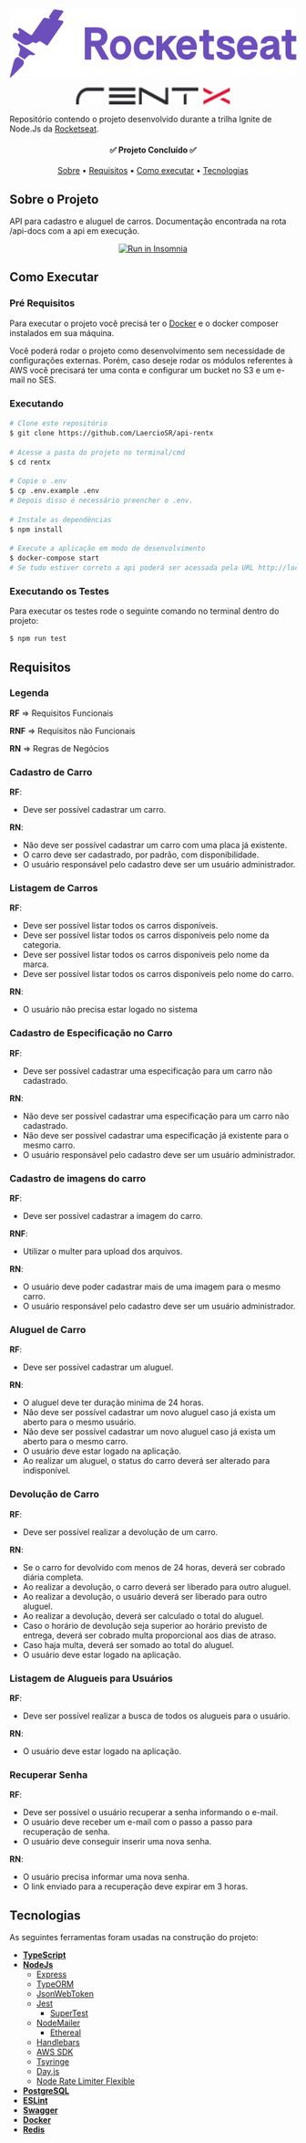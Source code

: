 <p align="center">
  <a href="https://www.rocketseat.com.br/">
    <img src="https://raw.githubusercontent.com/LaercioSR/api-rentx/main/assets/rocketseat-logo.png" height="120" width="auto" alt="Rocketseat Logo" />
  </a>
</p>
<p align="center">
  <img src="https://raw.githubusercontent.com/LaercioSR/api-rentx/main/assets/rentx-logo.png" height="30" width="auto" alt="Rentx Logo"/>
</p>

Repositório contendo o projeto desenvolvido durante a trilha Ignite de Node.Js da [Rocketseat](https://www.rocketseat.com.br/).

<h4 align="center">
 ✅  Projeto Concluído  ✅
</h4>

<p align="center">
 <a href="#sobre-o-projeto">Sobre</a> •
 <a href="#sobre-o-projeto">Requisitos</a> •
 <a href="#como-executar">Como executar</a> •
 <a href="#tecnologias">Tecnologias</a>
</p>

## Sobre o Projeto

API para cadastro e aluguel de carros. Documentação encontrada na rota /api-docs com a api em execução.

<p align="center">
  <a href="https://github.com/LaercioSR/api-rentx/blob/main/Insomnia_API_Rentx.json" target="_blank"><img src="https://insomnia.rest/images/run.svg" alt="Run in Insomnia"></a>
</p>

## Como Executar

### Pré Requisitos

Para executar o projeto você precisá ter o [Docker](https://www.docker.com/) e o docker composer instalados em sua máquina.

Você poderá rodar o projeto como desenvolvimento sem necessidade de configurações externas. Porém, caso deseje rodar os módulos referentes à AWS você precisará ter uma conta e configurar um bucket no S3 e um e-mail no SES.

### Executando

```bash
# Clone este repositório
$ git clone https://github.com/LaercioSR/api-rentx

# Acesse a pasta do projeto no terminal/cmd
$ cd rentx

# Copie o .env
$ cp .env.example .env
# Depois disso é necessário preencher o .env.

# Instale as dependências
$ npm install

# Execute a aplicação em modo de desenvolvimento
$ docker-compose start
# Se tudo estiver correto a api poderá ser acessada pela URL http://localhost:3333 .
```

### Executando os Testes

Para executar os testes rode o seguinte comando no terminal dentro do projeto:

```bash
$ npm run test
```

## Requisitos

### Legenda

**RF** => Requisitos Funcionais

**RNF** => Requisitos não Funcionais

**RN** => Regras de Negócios

### Cadastro de Carro

**RF**:

- Deve ser possível cadastrar um carro.

**RN**:

- Não deve ser possível cadastrar um carro com uma placa já existente.
- O carro deve ser cadastrado, por padrão, com disponibilidade.
- O usuário responsável pelo cadastro deve ser um usuário administrador.

### Listagem de Carros

**RF**:

- Deve ser possível listar todos os carros disponíveis.
- Deve ser possível listar todos os carros disponíveis pelo nome da categoria.
- Deve ser possível listar todos os carros disponíveis pelo nome da marca.
- Deve ser possível listar todos os carros disponíveis pelo nome do carro.

**RN**:

- O usuário não precisa estar logado no sistema

### Cadastro de Especificação no Carro

**RF**:

- Deve ser possível cadastrar uma especificação para um carro não cadastrado.

**RN**:

- Não deve ser possível cadastrar uma especificação para um carro não cadastrado.
- Não deve ser possível cadastrar uma especificação já existente para o mesmo carro.
- O usuário responsável pelo cadastro deve ser um usuário administrador.

### Cadastro de imagens do carro

**RF**:

- Deve ser possível cadastrar a imagem do carro.

**RNF**:

- Utilizar o multer para upload dos arquivos.

**RN**:

- O usuário deve poder cadastrar mais de uma imagem para o mesmo carro.
- O usuário responsável pelo cadastro deve ser um usuário administrador.

### Aluguel de Carro

**RF**:

- Deve ser possível cadastrar um aluguel.

**RN**:

- O aluguel deve ter duração minima de 24 horas.
- Não deve ser possível cadastrar um novo aluguel caso já exista um aberto para o mesmo usuário.
- Não deve ser possível cadastrar um novo aluguel caso já exista um aberto para o mesmo carro.
- O usuário deve estar logado na aplicação.
- Ao realizar um aluguel, o status do carro deverá ser alterado para indisponível.

### Devolução de Carro

**RF**:

- Deve ser possível realizar a devolução de um carro.

**RN**:

- Se o carro for devolvido com menos de 24 horas, deverá ser cobrado diária completa.
- Ao realizar a devolução, o carro deverá ser liberado para outro aluguel.
- Ao realizar a devolução, o usuário deverá ser liberado para outro aluguel.
- Ao realizar a devolução, deverá ser calculado o total do aluguel.
- Caso o horário de devolução seja superior ao horário previsto de entrega, deverá ser cobrado multa proporcional aos dias de atraso.
- Caso haja multa, deverá ser somado ao total do aluguel.
- O usuário deve estar logado na aplicação.

### Listagem de Alugueis para Usuários

**RF**:

- Deve ser possível realizar a busca de todos os alugueis para o usuário.

**RN**:

- O usuário deve estar logado na aplicação.

### Recuperar Senha

**RF**:

- Deve ser possível o usuário recuperar a senha informando o e-mail.
- O usuário deve receber um e-mail com o passo a passo para recuperação de senha.
- O usuário deve conseguir inserir uma nova senha.

**RN**:

- O usuário precisa informar uma nova senha.
- O link enviado para a recuperação deve expirar em 3 horas.

## Tecnologias

As seguintes ferramentas foram usadas na construção do projeto:

- **[TypeScript](https://www.typescriptlang.org/)**
- **[NodeJs](https://nodejs.org/en/)**
  - [Express](https://expressjs.com/)
  - [TypeORM](https://typeorm.io/#/)
  - [JsonWebToken](https://github.com/auth0/node-jsonwebtoken#readme)
  - [Jest](https://jestjs.io/pt-BR/)
    - [SuperTest](https://github.com/visionmedia/supertest#readme)
  - [NodeMailer](https://nodemailer.com/about/)
    - [Ethereal](https://ethereal.email/)
  - [Handlebars](https://handlebarsjs.com/)
  - [AWS SDK](https://aws.amazon.com/pt/sdk-for-javascript/)
  - [Tsyringe](https://github.com/microsoft/tsyringe/)
  - [Day.js](https://day.js.org/)
  - [Node Rate Limiter Flexible](https://github.com/animir/node-rate-limiter-flexible/)
- **[PostgreSQL](https://www.postgresql.org/)**
- **[ESLint](https://eslint.org/)**
- **[Swagger](https://swagger.io/)**
- **[Docker](https://www.docker.com/)**
- **[Redis](https://redis.io/)**
